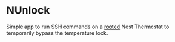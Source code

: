 # NUnlock

Simple app to run SSH commands on a [rooted](https://blog.exploitee.rs/2014/google-nest-exploiting-dfu-for-root/) Nest Thermostat to temporarily bypass the temperature lock.
